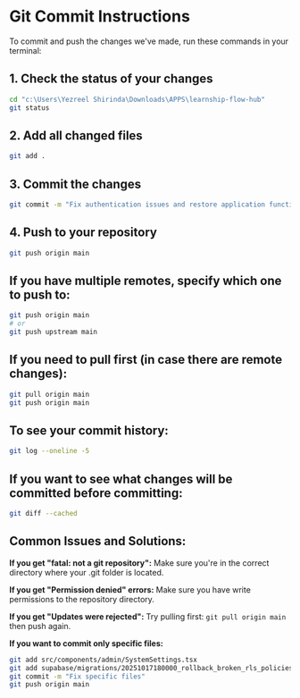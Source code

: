 # Git Commit Instructions

To commit and push the changes we've made, run these commands in your terminal:

## 1. Check the status of your changes
```bash
cd "c:\Users\Yezreel Shirinda\Downloads\APPS\learnship-flow-hub"
git status
```

## 2. Add all changed files
```bash
git add .
```

## 3. Commit the changes
```bash
git commit -m "Fix authentication issues and restore application functionality"
```

## 4. Push to your repository
```bash
git push origin main
```

## If you have multiple remotes, specify which one to push to:
```bash
git push origin main
# or
git push upstream main
```

## If you need to pull first (in case there are remote changes):
```bash
git pull origin main
git push origin main
```

## To see your commit history:
```bash
git log --oneline -5
```

## If you want to see what changes will be committed before committing:
```bash
git diff --cached
```

## Common Issues and Solutions:

**If you get "fatal: not a git repository":**
Make sure you're in the correct directory where your .git folder is located.

**If you get "Permission denied" errors:**
Make sure you have write permissions to the repository directory.

**If you get "Updates were rejected":**
Try pulling first: `git pull origin main` then push again.

**If you want to commit only specific files:**
```bash
git add src/components/admin/SystemSettings.tsx
git add supabase/migrations/20251017180000_rollback_broken_rls_policies.sql
git commit -m "Fix specific files"
git push origin main
```